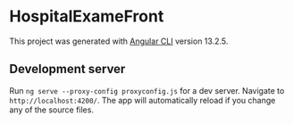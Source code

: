 # HospitalExameFront

This project was generated with [Angular CLI](https://github.com/angular/angular-cli) version 13.2.5.

## Development server

Run `ng serve --proxy-config proxyconfig.js` for a dev server. Navigate to `http://localhost:4200/`. The app will automatically reload if you change any of the source files.
